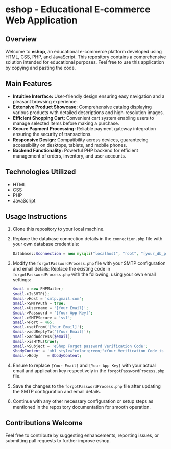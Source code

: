 # eshop - Educational E-commerce Web Application

## Overview
Welcome to **eshop**, an educational e-commerce platform developed using HTML, CSS, PHP, and JavaScript. This repository contains a comprehensive solution intended for educational purposes. Feel free to use this application by copying and pasting the code.

## Main Features
- **Intuitive Interface:** User-friendly design ensuring easy navigation and a pleasant browsing experience.
- **Extensive Product Showcase:** Comprehensive catalog displaying various products with detailed descriptions and high-resolution images.
- **Efficient Shopping Cart:** Convenient cart system enabling users to manage selected items before making a purchase.
- **Secure Payment Processing:** Reliable payment gateway integration ensuring the security of transactions.
- **Responsive Design:** Compatibility across devices, guaranteeing accessibility on desktops, tablets, and mobile phones.
- **Backend Functionality:** Powerful PHP backend for efficient management of orders, inventory, and user accounts.

## Technologies Utilized
- HTML
- CSS
- PHP
- JavaScript

## Usage Instructions

1. Clone this repository to your local machine.
2. Replace the database connection details in the `connection.php` file with your own database credentials:
    ```php
    Database::$connection = new mysqli("localhost", "root", "[your_db_password]", "eshop", "[port_number]");
    ```

3. Modify the `forgotPasswordProcess.php` file with your SMTP configuration and email details:
    Replace the existing code in `forgotPasswordProcess.php` with the following, using your own email settings:
    ```php
    $mail = new PHPMailer;
    $mail->IsSMTP();
    $mail->Host = 'smtp.gmail.com';
    $mail->SMTPAuth = true;
    $mail->Username = '[Your Email]';
    $mail->Password = '[Your App Key]';
    $mail->SMTPSecure = 'ssl';
    $mail->Port = 465;
    $mail->setFrom('[Your Email]');
    $mail->addReplyTo('[Your Email]');
    $mail->addAddress($email);
    $mail->isHTML(true);
    $mail->Subject = 'eShop Forgot password Verification Code';
    $bodyContent = '<h1 style="color:green;">Your Verification Code is '.$code.'</h1>';
    $mail->Body    = $bodyContent;
    ```

4. Ensure to replace `[Your Email]` and `[Your App Key]` with your actual email and application key respectively in the `forgotPasswordProcess.php` file.
5. Save the changes to the `forgotPasswordProcess.php` file after updating the SMTP configuration and email details.
6. Continue with any other necessary configuration or setup steps as mentioned in the repository documentation for smooth operation.

## Contributions Welcome
Feel free to contribute by suggesting enhancements, reporting issues, or submitting pull requests to further improve eshop.
